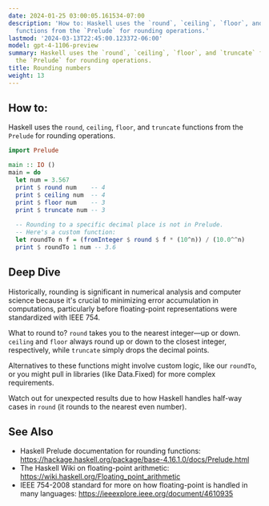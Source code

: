 ```yaml
---
date: 2024-01-25 03:00:05.161534-07:00
description: 'How to: Haskell uses the `round`, `ceiling`, `floor`, and `truncate`
  functions from the `Prelude` for rounding operations.'
lastmod: '2024-03-13T22:45:00.123372-06:00'
model: gpt-4-1106-preview
summary: Haskell uses the `round`, `ceiling`, `floor`, and `truncate` functions from
  the `Prelude` for rounding operations.
title: Rounding numbers
weight: 13
---
```


## How to:
Haskell uses the `round`, `ceiling`, `floor`, and `truncate` functions from the `Prelude` for rounding operations.

```haskell
import Prelude

main :: IO ()
main = do
  let num = 3.567
  print $ round num    -- 4
  print $ ceiling num  -- 4
  print $ floor num    -- 3
  print $ truncate num -- 3
  
  -- Rounding to a specific decimal place is not in Prelude.
  -- Here's a custom function:
  let roundTo n f = (fromInteger $ round $ f * (10^n)) / (10.0^^n)
  print $ roundTo 1 num -- 3.6
```

## Deep Dive
Historically, rounding is significant in numerical analysis and computer science because it's crucial to minimizing error accumulation in computations, particularly before floating-point representations were standardized with IEEE 754.

What to round to? `round` takes you to the nearest integer—up or down. `ceiling` and `floor` always round up or down to the closest integer, respectively, while `truncate` simply drops the decimal points.

Alternatives to these functions might involve custom logic, like our `roundTo`, or you might pull in libraries (like Data.Fixed) for more complex requirements.

Watch out for unexpected results due to how Haskell handles half-way cases in `round` (it rounds to the nearest even number).

## See Also
- Haskell Prelude documentation for rounding functions: https://hackage.haskell.org/package/base-4.16.1.0/docs/Prelude.html
- The Haskell Wiki on floating-point arithmetic: https://wiki.haskell.org/Floating_point_arithmetic
- IEEE 754-2008 standard for more on how floating-point is handled in many languages: https://ieeexplore.ieee.org/document/4610935
